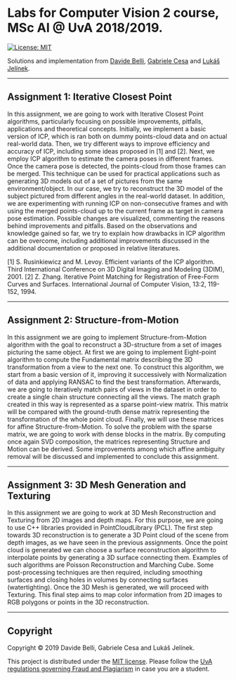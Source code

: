 # Labs for Computer Vision 2 course, MSc AI @ UvA 2018/2019.


[![License: MIT](https://img.shields.io/badge/License-MIT-yellow.svg)](https://opensource.org/licenses/MIT)
  
Solutions and implementation from [Davide Belli](https://github.com/davide-belli), [Gabriele Cesa](https://github.com/Gabri95) and [Lukáš Jelínek](https://github.com/Lukx19).

---

## Assignment 1: Iterative Closest Point

In this assignment, we are going to work with Iterative Closest Point algorithms, particularly focusing
on possible improvements, pitfalls, applications and theoretical concepts. Initially, we implement
a basic version of ICP, which is ran both on dummy points-cloud data and on actual real-world
data. Then, we try different ways to improve efficiency and accuracy of ICP, including some ideas
proposed in [1] and [2]. Next, we employ ICP algorithm to estimate the camera poses in different
frames. Once the camera pose is detected, the points-cloud from those frames can be merged. This
technique can be used for practical applications such as generating 3D models out of a set of pictures
from the same environment/object. In our case, we try to reconstruct the 3D model of the subject
pictured from different angles in the real-world dataset. In addition, we are experimenting with
running ICP on non-consecutive frames and with using the merged points-cloud up to the current
frame as target in camera pose estimation. Possible changes are visualized, commenting the reasons
behind improvements and pitfalls. Based on the observations and knowledge gained so far, we try
to explain how drawbacks in ICP algorithm can be overcome, including additional improvements
discussed in the additional documentation or proposed in relative literatures.

[1] S. Rusinkiewicz and M. Levoy. Efficient variants of the ICP algorithm. Third International Conference on 3D Digital Imaging and Modeling (3DIM), 2001.
[2] Z. Zhang. Iterative Point Matching for Registration of Free-Form Curves and Surfaces. International Journal of Computer Vision, 13:2, 119-152, 1994.

---

## Assignment 2: Structure-from-Motion

In this assignment we are going to implement Structure-from-Motion algorithm with the goal
to reconstruct a 3D-structure from a set of images picturing the same object. At first we are
going to implement Eight-point algorithm to compute the Fundamental matrix describing the 3D
transformation from a view to the next one. To construct this algorithm, we start from a basic version
of it, improving it successively with Normalization of data and applying RANSAC to find the best
transformation. Afterwards, we are going to iteratively match pairs of views in the dataset in order
to create a single chain structure connecting all the views. The match graph created in this way
is represented as a sparse point-view matrix. This matrix will be compared with the ground-truth
dense matrix representing the transformation of the whole point cloud. Finally, we will use these
matrices for affine Structure-from-Motion. To solve the problem with the sparse matrix, we are
going to work with dense blocks in the matrix. By computing once again SVD composition, the
matrices representing Structure and Motion can be derived. Some improvements among which affine
ambiguity removal will be discussed and implemented to conclude this assignment.

---

## Assignment 3: 3D Mesh Generation and Texturing


In this assignment we are going to work at 3D Mesh Reconstruction and Texturing from 2D images
and depth maps. For this purpose, we are going to use C++ libraries provided in PointCloudLibrary
(PCL). The first step towards 3D reconstruction is to generate a 3D Point cloud of the scene from
depth images, as we have seen in the previous assignments. Once the point cloud is generated
we can choose a surface reconstruction algorithm to interpolate points by generating a 3D surface
connecting them. Examples of such algorithms are Poisson Reconstruction and Marching Cube.
Some post-processing techniques are then required, including smoothing surfaces and closing holes
in volumes by connecting surfaces (watertighting). Once the 3D Mesh is generated, we will proceed
with Texturing. This final step aims to map color information from 2D images to RGB polygons or
points in the 3D reconstruction.

---


## Copyright

Copyright © 2019 Davide Belli, Gabriele Cesa and Lukáš Jelínek.

<p align=“justify”>
This project is distributed under the <a href="LICENSE">MIT license</a>.  
Please follow the <a href="http://student.uva.nl/en/content/az/plagiarism-and-fraud/plagiarism-and-fraud.html">UvA regulations governing Fraud and Plagiarism</a> in case you are a student.
</p>

